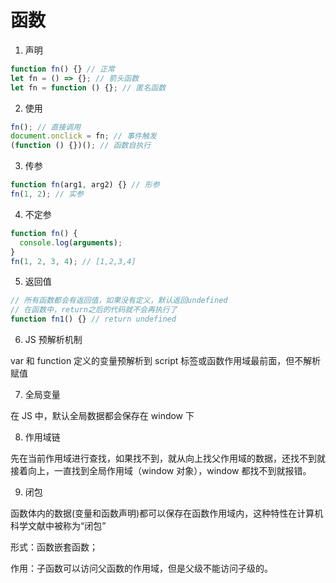 # 函数

1. 声明

```js
function fn() {} // 正常
let fn = () => {}; // 箭头函数
let fn = function () {}; // 匿名函数
```

2. 使用

```js
fn(); // 直接调用
document.onclick = fn; // 事件触发
(function () {})(); // 函数自执行
```

3. 传参

```js
function fn(arg1, arg2) {} // 形参
fn(1, 2); // 实参
```

4. 不定参

```js
function fn() {
  console.log(arguments);
}
fn(1, 2, 3, 4); // [1,2,3,4]
```

5. 返回值

```js
// 所有函数都会有返回值，如果没有定义，默认返回undefined
// 在函数中，return之后的代码就不会再执行了
function fn1() {} // return undefined
```

6. JS 预解析机制

var 和 function 定义的变量预解析到 script 标签或函数作用域最前面，但不解析赋值

7. 全局变量

在 JS 中，默认全局数据都会保存在 window 下

8. 作用域链

先在当前作用域进行查找，如果找不到，就从向上找父作用域的数据，还找不到就接着向上，一直找到全局作用域（window 对象），window 都找不到就报错。

9. 闭包

函数体内的数据(变量和函数声明)都可以保存在函数作用域内，这种特性在计算机科学文献中被称为“闭包”

形式：函数嵌套函数；

作用：子函数可以访问父函数的作用域，但是父级不能访问子级的。
